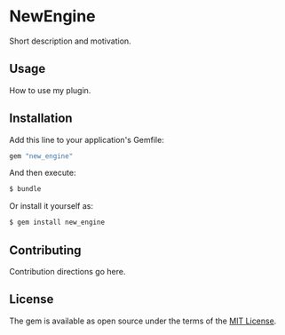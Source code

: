 # NewEngine
Short description and motivation.

## Usage
How to use my plugin.

## Installation
Add this line to your application's Gemfile:

```ruby
gem "new_engine"
```

And then execute:
```bash
$ bundle
```

Or install it yourself as:
```bash
$ gem install new_engine
```

## Contributing
Contribution directions go here.

## License
The gem is available as open source under the terms of the [MIT License](https://opensource.org/licenses/MIT).
